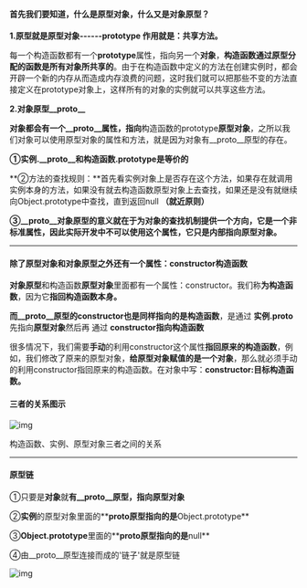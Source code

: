 #### 首先我们要知道，什么是原型对象，什么又是对象原型？

**1.原型就是原型对象------prototype  作用就是：共享方法。**

每一个构造函数都有一个**prototype**属性，指向另一个**对象**，**构造函数通过原型分配的函数是所有对象所共享的**。由于在构造函数中定义的方法在创建实例时，都会开辟一个新的内存从而造成内存浪费的问题，这时我们就可以把那些不变的方法直接定义在prototype对象上，这样所有的对象的实例就可以共享这些方法。

**2.对象原型__proto__**

**对象都会有一个__proto__属性，指向**构造函数的prototype**原型对象**，之所以我们对象可以使用原型对象的属性和方法，就是因为对象有__proto__原型的存在。

**①实例.__proto__和构造函数.prototype是等价的**

**②方法的查找规则：**首先看实例对象上是否存在这个方法，如果存在就调用实例本身的方法，如果没有就去构造函数原型对象上去查找，如果还是没有就继续向Object.prototype中查找，直到返回null **（就近原则）**

**③__proto__对象原型的意义就在于为对象的查找机制提供一个方向，它是一个非标准属性，因此实际开发中不可以使用这个属性，它只是内部指向原型对象。**

------

#### **除了原型对象和对象原型之外还有一个属性：constructor构造函数**

**对象原型**和构造函数**原型对象**里面都有一个属性：constructor。我们称**为构造函数**，因为它**指回构造函数本身。**

**而__proto__原型的constructor也是同样指向的是构造函数**，是通过 **实例.__proto__** 先指向**原型对象**然后再 通过 **constructor指向构造函数**

很多情况下，我们需要**手动**的利用constructor这个属性**指回原来的构造函数**，例如，我们修改了原来的原型对象，**给原型对象赋值的是一个对象**，那么就必须手动的利用constructor指回原来的构造函数。在对象中写：**constructor:目标构造函数。**

#### **三者的关系图示**

![img](https:////upload-images.jianshu.io/upload_images/26621755-3d52b8bb87ade337.png?imageMogr2/auto-orient/strip|imageView2/2/w/1068/format/webp)

构造函数、实例、原型对象三者之间的关系



------

#### **原型链**

①只要是**对象**就**有__proto__**原型，指向**原型对象**

②**实例**的原型对象里面的**__proto__**原型指向的是**Object.prototype**

③**Object.prototype**里面的**__proto__**原型指向的是**null**

④由__proto__原型连接而成的'链子'就是原型链

![img](https:////upload-images.jianshu.io/upload_images/26621755-243d9b5c5603ac29.png?imageMogr2/auto-orient/strip|imageView2/2/w/1200/format/webp)